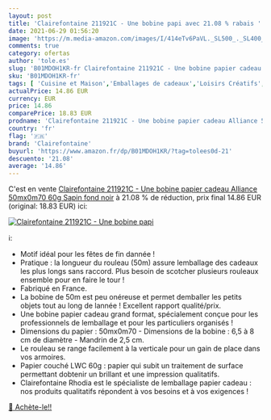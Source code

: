 ```yaml
---
layout: post
title: 'Clairefontaine 211921C - Une bobine papi avec 21.08 % rabais '
date: 2021-06-29 01:56:20
image: 'https://m.media-amazon.com/images/I/414eTv6PaVL._SL500_._SL400_.jpg'
comments: true
category: ofertas
author: 'tole.es'
slug: 'B01MDOH1KR-fr Clairefontaine 211921C - Une bobine papier cadeau Alliance...'
sku: 'B01MDOH1KR-fr'
tags: [ 'Cuisine et Maison','Emballages de cadeaux','Loisirs Créatifs','Papier cadeau','clairefontaine', ]
actualPrice: 14.86 EUR
currency: EUR
price: 14.86
comparePrice: 18.83 EUR
prodname: 'Clairefontaine 211921C - Une bobine papier cadeau Alliance 50mx0m70 60g  Sapin fond noir'
country: 'fr'
flag: '🇫🇷'
brand: 'Clairefontaine'
buyurl: 'https://www.amazon.fr/dp/B01MDOH1KR/?tag=tolees0d-21'
descuento: '21.08'
average: '14.86'
---
```


C'est en vente [Clairefontaine 211921C - Une bobine papier cadeau Alliance 50mx0m70 60g  Sapin fond noir](https://www.amazon.fr/dp/B01MDOH1KR/?tag=tolees0d-21)  à  21.08 % de réduction, prix final  14.86 EUR (original: 18.83 EUR) ici:

[![Clairefontaine 211921C - Une bobine papi](https://m.media-amazon.com/images/I/414eTv6PaVL._SL500_._SL400_.jpg)](https://www.amazon.fr/dp/B01MDOH1KR/?tag=tolees0d-21)

ℹ️:

- Motif idéal pour les fêtes de fin dannée !
- Pratique : la longueur du rouleau (50m) assure lemballage des cadeaux les plus longs sans raccord. Plus besoin de scotcher plusieurs rouleaux ensemble pour en faire le tour !
- Fabriqué en France.
- La bobine de 50m est peu onéreuse et permet demballer les petits objets tout au long de lannée ! Excellent rapport qualité/prix.
- Une bobine papier cadeau grand format, spécialement conçue pour les professionnels de lemballage et pour les particuliers organisés !
- Dimensions du papier : 50mx0m70 - Dimensions de la bobine : 6,5 à 8 cm de diamètre - Mandrin de 2,5 cm.
- Le rouleau se range facilement à la verticale pour un gain de place dans vos armoires.
- Papier couché LWC 60g : papier qui subit un traitement de surface permettant dobtenir un brillant et une impression qualitatifs.
- Clairefontaine Rhodia est le spécialiste de lemballage papier cadeau : nos produits qualitatifs répondent à vos besoins et à vos exigences !

[🛒 Achète-le!!](https://www.amazon.fr/dp/B01MDOH1KR/?tag=tolees0d-21)
